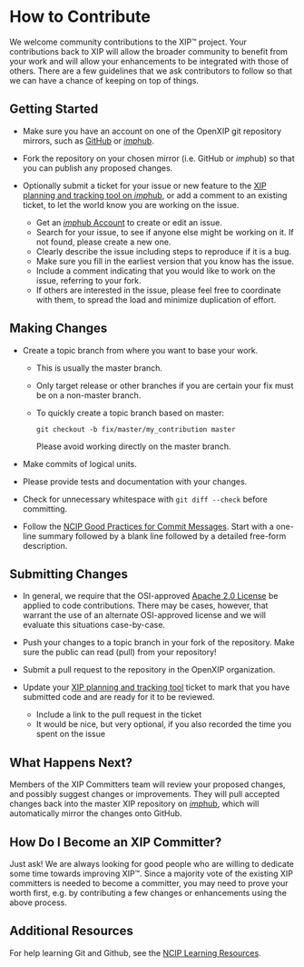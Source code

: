 How to Contribute
==============

We welcome community contributions to the XIP&trade; project.
Your contributions back to XIP will allow the broader
community to benefit from your work and will allow your
enhancements to be integrated with those of others.  There are a few
guidelines that we ask contributors to follow so that we can have a
chance of keeping on top of things.


Getting Started
---------------

* Make sure you have an account on one of the OpenXIP git repository mirrors, such as [GitHub](https://github.com/signup/free) or [*imp*hub](https://plans.imphub.org/secure/Signup!default.jspa).

* Fork the repository on your chosen mirror (i.e. GitHub or *imp*hub) so that you can publish any proposed changes.

* Optionally submit a ticket for your issue or new feature to the
  [XIP planning and tracking tool on *imp*hub](https://plans.imphub.org/browse/XIP),
  or add a comment to an existing ticket, to let the world know you are working on the issue.

  - Get an [*imp*hub Account](https://plans.imphub.org/secure/Signup!default.jspa) to create or edit an issue.
  - Search for your issue, to see if anyone else might be working on it. If not found, please create a new one.
  - Clearly describe the issue including steps to reproduce if it is a bug.
  - Make sure you fill in the earliest version that you know has the issue.
  - Include a comment indicating that you would like to work on the issue,
    referring to your fork.
  - If others are interested in the issue, please feel free to coordinate 
    with them, to spread the load and minimize duplication of effort.


Making Changes
--------------

* Create a topic branch from where you want to base your work.

  - This is usually the master branch.
  - Only target release or other branches if you are certain your fix must be on a non-master branch.
  - To quickly create a topic branch based on master:

     `git checkout -b fix/master/my_contribution master`

    Please avoid working directly on the master branch.

* Make commits of logical units.

* Please provide tests and documentation with your changes.

* Check for unnecessary whitespace with `git diff --check` before committing.

* Follow the [NCIP Good Practices for Commit Messages](https://github.com/NCIP/ncip.github.com/wiki/Good-Practices#wiki-commit-messages).
  Start with a one-line summary followed by a blank line followed by a
  detailed free-form description.


Submitting Changes
------------------

* In general, we require that the OSI-approved [Apache 2.0 License](http://opensource.org/licenses/Apache-2.0)
  be applied to code contributions.  There may be cases, however, that
  warrant the use of an alternate OSI-approved license and we will
  evaluate this situations case-by-case.

* Push your changes to a topic branch in your fork of the repository.  Make sure 
  the public can read (pull) from your repository!

* Submit a pull request to the repository in the OpenXIP organization.

* Update your [XIP planning and tracking tool](https://plans.imphub.org/browse/XIP) ticket to mark that you have submitted
  code and are ready for it to be reviewed.

  - Include a link to the pull request in the ticket
  - It would be nice, but very optional, if you also recorded the time you spent on the issue


What Happens Next?
------------------

Members of the XIP Committers team will review your proposed changes, and possibly suggest 
changes or improvements.  They will pull accepted changes back into the master XIP repository
on [*imp*hub](https://code.imphub.org/projects/XIP), which will automatically mirror the changes onto GitHub.


How Do I Become an XIP Committer?
---------------------------------

Just ask!  We are always looking for good people who are willing to dedicate some time 
towards improving XIP&trade;.  Since a majority vote of the existing XIP committers is needed
to become a committer, you may need to prove your worth first, e.g. by contributing a few 
changes or enhancements using the above process.

Additional Resources
--------------------

For help learning Git and Github, see the [NCIP Learning Resources](https://github.com/NCIP/ncip.github.com/wiki/Learning-Resources).